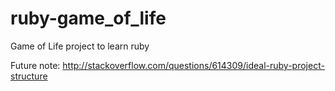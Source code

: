 ruby-game_of_life
=================

Game of Life project to learn ruby

Future note: http://stackoverflow.com/questions/614309/ideal-ruby-project-structure
